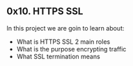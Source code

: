 ## 0x10. HTTPS SSL

In this project we are goin to learn about: 

-   What is HTTPS SSL 2 main roles
-   What is the purpose encrypting traffic
-   What SSL termination means
